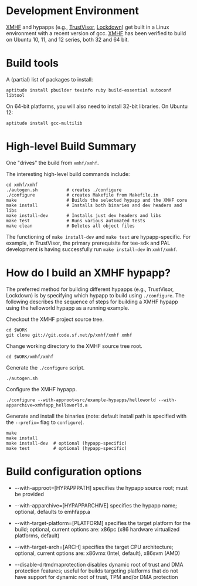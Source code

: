 Development Environment
=======================

[XMHF](..) and hypapps (e.g., [TrustVisor](../../trustvisor), [Lockdown](../../lockdown)) 
get built in a Linux environment with a recent version of gcc. [XMHF](..)
has been verified to build on Ubuntu 10, 11, and 12 series, both 32
and 64 bit.

Build tools
===========

A (partial) list of packages to install:

    aptitude install pbuilder texinfo ruby build-essential autoconf libtool

On 64-bit platforms, you will also need to install 32-bit
libraries. On Ubuntu 12:

    aptitude install gcc-multilib

High-level Build Summary
========================

One "drives" the build from `xmhf/xmhf`.  

The interesting high-level build commands include:

    cd xmhf/xmhf
    ./autogen.sh           # creates ./configure
    ./configure            # creates Makefile from Makefile.in
    make                   # Builds the selected hypapp and the XMHF core
    make install           # Installs both binaries and dev headers and libs
    make install-dev       # Installs just dev headers and libs
    make test              # Runs various automated tests
    make clean             # Deletes all object files

The functioning of `make install-dev` and `make test` are
hypapp-specific. For example, in TrustVisor, the primary prerequisite
for tee-sdk and PAL development is having successfully run `make
install-dev` in `xmhf/xmhf`.

How do I build an XMHF hypapp?
==============================

The preferred method for building different hypapps (e.g., TrustVisor,
Lockdown) is by specifying which hypapp to build using `./configure`.
The following describes the sequence of steps for building a XMHF
hypapp using the helloworld hypapp as a running example.

Checkout the XMHF project source tree.

    cd $WORK
    git clone git://git.code.sf.net/p/xmhf/xmhf xmhf

Change working directory to the XMHF source tree root.

    cd $WORK/xmhf/xmhf

Generate the `./configure` script.

    ./autogen.sh

Configure the XMHF hypapp.

    ./configure --with-approot=src/example-hypapps/helloworld --with-apparchive=xmhfapp_helloworld.a
   
Generate and install the binaries (note: default install path is specified with the `--prefix=` flag to `configure`).

    make
    make install
    make install-dev  # optional (hypapp-specific)
    make test         # optional (hypapp-specific)

Build configuration options
===========================

* --with-approot=[HYPAPPPATH]
  specifies the hypapp source root; must be provided
  
* --with-apparchive=[HYPAPPARCHIVE]
  specifies the hypapp name; optional, defaults to emhfapp.a

* --with-target-platform=[PLATFORM]
  specifies the target platform for the build; optional, current options are: x86pc (x86 hardware virtualized platforms, default)

* --with-target-arch=[ARCH]
  specifies the target CPU architecture; optional, current options are: x86vmx (Intel, default), x86svm (AMD)

* --disable-drtmdmaprotection
  disables dynamic root of trust and DMA protection features; useful for builds targeting platforms that do not have support for
  dynamic root of trust, TPM and/or DMA protection
  

